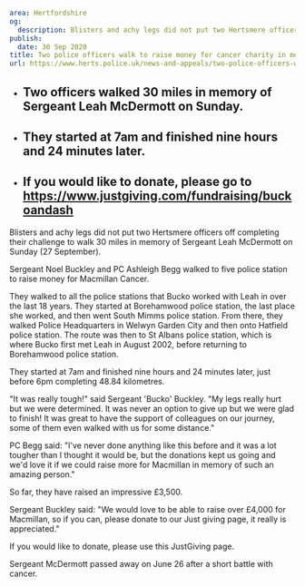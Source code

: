 ```yaml
area: Hertfordshire
og:
  description: Blisters and achy legs did not put two Hertsmere officers off completing their challenge to walk 30 miles in memory of Sergeant Leah McDermott on Sunday (27 September).
publish:
  date: 30 Sep 2020
title: Two police officers walk to raise money for cancer charity in memory of much-respected neighbourhood sergeant
url: https://www.herts.police.uk/news-and-appeals/two-police-officers-walk-to-raise-money-for-cancer-charity-in-memory-of-much-respected-neighbourhood-sergeant-0692
```

* ## Two officers walked 30 miles in memory of Sergeant Leah McDermott on Sunday.

 * ## They started at 7am and finished nine hours and 24 minutes later.

 * ## If you would like to donate, please go to https://www.justgiving.com/fundraising/buckoandash

Blisters and achy legs did not put two Hertsmere officers off completing their challenge to walk 30 miles in memory of Sergeant Leah McDermott on Sunday (27 September).

Sergeant Noel Buckley and PC Ashleigh Begg walked to five police station to raise money for Macmillan Cancer.

They walked to all the police stations that Bucko worked with Leah in over the last 18 years. They started at Borehamwood police station, the last place she worked, and then went South Mimms police station. From there, they walked Police Headquarters in Welwyn Garden City and then onto Hatfield police station. The route was then to St Albans police station, which is where Bucko first met Leah in August 2002, before returning to Borehamwood police station.

They started at 7am and finished nine hours and 24 minutes later, just before 6pm completing 48.84 kilometres.

"It was really tough!" said Sergeant 'Bucko' Buckley. "My legs really hurt but we were determined. It was never an option to give up but we were glad to finish! It was great to have the support of colleagues on our journey, some of them even walked with us for some distance."

PC Begg said: "I've never done anything like this before and it was a lot tougher than I thought it would be, but the donations kept us going and we'd love it if we could raise more for Macmillan in memory of such an amazing person."

So far, they have raised an impressive £3,500.

Sergeant Buckley said: "We would love to be able to raise over £4,000 for Macmillan, so if you can, please donate to our Just giving page, it really is appreciated."

If you would like to donate, please use this JustGiving page.

Sergeant McDermott passed away on June 26 after a short battle with cancer.
